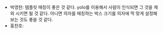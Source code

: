 - 박영찬: 템플릿 매칭이 좋은 것 같다. yolo를 이용해서 사람이 인식되면 그 것을 제외 시키면 될 것 같다. 아니면 의자를 매칭하는 박스 크기를 의자에 딱 맞게 설정해보는 것도 좋을 것 같다.
- 홍찬호: 